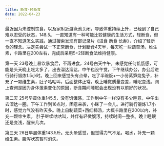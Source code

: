 ```yaml
---
title: 断食·轻断食
date: 2022-04-23
---
```


最近因为未控制饮食，以及家附近游泳池关闭，导致体重持续上升，已经到了自己难以忍受的状态，148.5。
一直知道有一种可能比较健康的生活方式，轻断食，但一直不知道怎么实践，通过搜索发现有部记录片《进食 断食 长寿》，介绍了轻断食的理念。决定先尝试一下正常断食，计划断食4天半，每天吃一些蔬菜汤，维生素，卡路里在200左右，完成后采用5+2轻断食法维持健康。  

第一天 23号晚上暴饮暴食后，不再进食，24号白天中午，未感觉任何饥饿感，可能是头天晚上吃太多了，出去溜达溜达，中午也没午觉，下午继续办公，办公后进行骑行锻炼1.5小时。晚上回来感觉头有点晕，吃了半碗饭+一小份莴笋烧兔子，补充了一颗维生素，肚子咕咕叫，后面整体正常。晚上睡觉质量变差，睡眠变浅。网上查询是因为身体激素变化的原因，断食期间睡眠会出现没有以前好的状况。

第二天 25号早晨体重145.5，没有饥饿感，工作到中午一样没有多少睡意，中午出去溜达一圈。下午工作到16点时，困意来袭，小眯了一会儿。进行骑行锻炼1.7小时，感觉力气没有昨天多。晚上自制蔬菜+西红柿汤，大概卡路里在200以内，补充一颗维生素。 肚子继续咕咕叫，并伴有轻微腹泻，持续时间一整夜。晚上睡眠还是变浅，醒来几次。 

第三天 26日早晨体重143.5斤。无头晕感觉，但觉得力气不足。喝水，补充一颗维生素。腹泻状态暂时消失。


